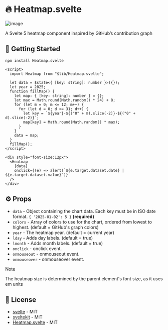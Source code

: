 # 🔥 Heatmap.svelte

![image](https://github.com/user-attachments/assets/67412475-ec75-4bcf-980b-9cdc0ffbdfff)

A Svelte 5 heatmap component inspired by GitHub’s contribution graph

## 🚀 Getting Started

```
npm install Heatmap.svelte
```

```svelte
<script>
  import Heatmap from "$lib/Heatmap.svelte";

  let data = $state<{ [key: string]: number }>({});
  let year = 2025;
  function fillMap() {
    let map: { [key: string]: number } = {};
    let max = Math.round(Math.random() * 24) + 8;
    for (let m = 0; m <= 12; m++) {
      for (let d = 0; d <= 31; d++) {
        let key = `${year}-${("0" + m).slice(-2)}-${("0" + d).slice(-2)}`;
        map[key] = Math.round(Math.random() * max);
      }
    }
    data = map;
  }
  fillMap();
</script>

<div style="font-size:12px">
  <Heatmap
    {data}
    onclick={(e) => alert(`${e.target.dataset.date} | ${e.target.dataset.value}`)}
  />
</div>
```

## ⚙️ Props

- ``data`` - Object containing the chart data. Each key must be in ISO date format. `{ '2025-01-02': 5 }` **(required)** 
- ``colors`` - Array of colors to use for the chart, ordered from lowest to highest. (default = GitHub's graph colors)
- ``year`` - The heatmap year. (default = current year)
- ``lday`` - Adds day labels. (default = true)
- ``lmonth`` - Adds month labels. (default = true)
- ``onclick`` - onclick event.
- ``onmouseout`` - onmouseout event.
- ``onmouseover`` - onmouseover event.

> [!NOTE]
> The heatmap size is determined by the parent element's font size, as it uses em units

## 📜 License

- [svelte](https://github.com/sveltejs/svelte) - MIT
- [sveltekit](https://github.com/sveltejs/kit) - MIT
- [Heatmap.svelte](https://github.com/FelipeIzolan/Heatmap.svelte) - MIT
